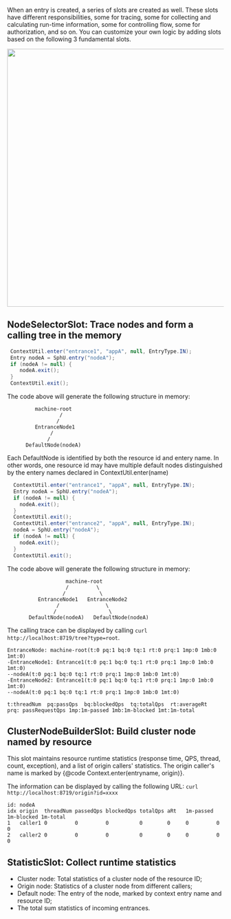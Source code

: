 When an entry is created, a series of slots are created as well. These slots have different responsibilities, some for tracing, some for collecting and calculating run-time information, some for controlling flow, some for authorization, and so on. You can customize your own logic by adding slots based on the following 3 fundamental slots.

<img src="https://github.com/alibaba/Sentinel/blob/master/doc/image/slots.gif" width="600" />

##  NodeSelectorSlot: Trace nodes and form a calling tree in the memory
```java
 ContextUtil.enter("entrance1", "appA", null, EntryType.IN);
 Entry nodeA = SphU.entry("nodeA");
 if (nodeA != null) {
    nodeA.exit();
 }
 ContextUtil.exit();
``` 
The code above will generate the following structure in memory:
```
 	     machine-root
                 /     
                /
         EntranceNode1
              /
             /   
      DefaultNode(nodeA)
```
Each DefaultNode is identified by both the resource id and entery name. In other words, one resource id may have multiple default nodes distinguished by the entery names declared in ContextUtil.enter(name)
```java
  ContextUtil.enter("entrance1", "appA", null, EntryType.IN);
  Entry nodeA = SphU.entry("nodeA");
  if (nodeA != null) {
    nodeA.exit();
  }
  ContextUtil.exit();
  ContextUtil.enter("entrance2", "appA", null, EntryType.IN);
  nodeA = SphU.entry("nodeA");
  if (nodeA != null) {
    nodeA.exit();
  }
  ContextUtil.exit();

``` 
The code above will generate the following structure in memory:
``` 
                   machine-root
                   /         \
                  /           \
          EntranceNode1   EntranceNode2
                /               \
               /                 \
       DefaultNode(nodeA)   DefaultNode(nodeA)
``` 
The calling trace can be displayed by calling `curl http://localhost:8719/tree?type=root`.
``` 
EntranceNode: machine-root(t:0 pq:1 bq:0 tq:1 rt:0 prq:1 1mp:0 1mb:0 1mt:0)
-EntranceNode1: Entrance1(t:0 pq:1 bq:0 tq:1 rt:0 prq:1 1mp:0 1mb:0 1mt:0)
--nodeA(t:0 pq:1 bq:0 tq:1 rt:0 prq:1 1mp:0 1mb:0 1mt:0)
-EntranceNode2: Entrance1(t:0 pq:1 bq:0 tq:1 rt:0 prq:1 1mp:0 1mb:0 1mt:0)
--nodeA(t:0 pq:1 bq:0 tq:1 rt:0 prq:1 1mp:0 1mb:0 1mt:0)

t:threadNum  pq:passQps  bq:blockedQps  tq:totalQps  rt:averageRt  prq: passRequestQps 1mp:1m-passed 1mb:1m-blocked 1mt:1m-total
``` 

##  ClusterNodeBuilderSlot: Build cluster node named by resource
This slot maintains resource runtime statistics (response time, QPS, thread, count, exception), and a list of origin callers' statistics. The origin caller's name is marked by {@code Context.enter(entryname, origin)}.  


The information can be displayed by calling the following URL: 
`curl http://localhost:8719/origin?id=xxxx` 
``` 
id: nodeA
idx origin  threadNum passedQps blockedQps totalQps aRt   1m-passed 1m-blocked 1m-total 
1   caller1 0         0         0          0        0     0         0          0        
2   caller2 0         0         0          0        0     0         0          0        
```                        

## StatisticSlot: Collect runtime statistics 
 - Cluster node: Total statistics of a cluster node of the resource ID;  
 - Origin node: Statistics of a cluster node from different callers;   
 - Default node: The entry of the node, marked by context entry name and resource ID;
 - The total sum statistics of incoming entrances.
